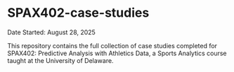 # SPAX402-case-studies
Date Started: August 28, 2025

This repository contains the full collection of case studies completed for SPAX402: Predictive Analysis with Athletics Data, a Sports Analytics course taught at the University of Delaware.